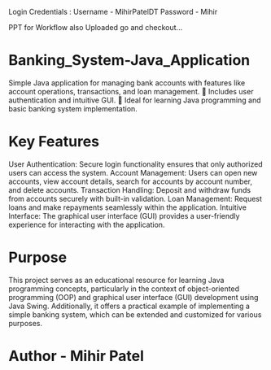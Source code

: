 Login Credentials :
Username - MihirPatelDT
Password - Mihir 

PPT for Workflow also Uploaded go and checkout...
 
# Banking_System-Java_Application
Simple Java application for managing bank accounts with features like account operations, transactions, and loan management. 🔐 Includes user authentication and intuitive GUI. 🚀 Ideal for learning Java programming and basic banking system implementation.

# Key Features
User Authentication: Secure login functionality ensures that only authorized users can access the system.
Account Management: Users can open new accounts, view account details, search for accounts by account number, and delete accounts.
Transaction Handling: Deposit and withdraw funds from accounts securely with built-in validation.
Loan Management: Request loans and make repayments seamlessly within the application.
Intuitive Interface: The graphical user interface (GUI) provides a user-friendly experience for interacting with the application.


# Purpose
This project serves as an educational resource for learning Java programming concepts, particularly in the context of object-oriented programming (OOP) and graphical user interface (GUI) development using Java Swing. Additionally, it offers a practical example of implementing a simple banking system, which can be extended and customized for various purposes.

# Author - Mihir Patel
